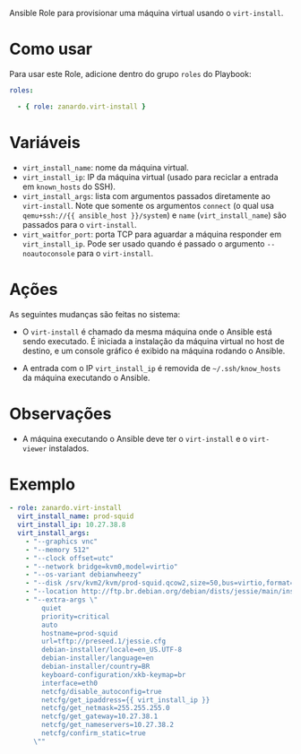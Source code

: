 Ansible Role para provisionar uma máquina virtual usando o `virt-install`.

# Como usar

Para usar este Role, adicione dentro do grupo `roles` do Playbook:

```yaml
roles:

  - { role: zanardo.virt-install }
```

# Variáveis

- `virt_install_name`: nome da máquina virtual.
- `virt_install_ip`: IP da máquina virtual (usado para reciclar a entrada
   em `known_hosts` do SSH).
- `virt_install_args`: lista com argumentos passados diretamente ao
  `virt-install`. Note que somente os argumentos `connect` (o qual usa
  `qemu+ssh://{{ ansible_host }}/system`) e `name` (`virt_install_name`) são
  passados para o `virt-install`.
- `virt_waitfor_port`: porta TCP para aguardar a máquina responder em
  `virt_install_ip`. Pode ser usado quando é passado o argumento
  `--noautoconsole` para o `virt-install`.

# Ações

As seguintes mudanças são feitas no sistema:

- O `virt-install` é chamado da mesma máquina onde o Ansible está sendo
  executado. É iniciada a instalação da máquina virtual no host de destino, e
  um console gráfico é exibido na máquina rodando o Ansible.

- A entrada com o IP `virt_install_ip` é removida de `~/.ssh/know_hosts` da
  máquina executando o Ansible.

# Observações

- A máquina executando o Ansible deve ter o `virt-install` e o `virt-viewer`
  instalados.

# Exemplo

```yaml
- role: zanardo.virt-install
  virt_install_name: prod-squid
  virt_install_ip: 10.27.38.8
  virt_install_args:
	- "--graphics vnc"
	- "--memory 512"
	- "--clock offset=utc"
	- "--network bridge=kvm0,model=virtio"
	- "--os-variant debianwheezy"
	- "--disk /srv/kvm2/kvm/prod-squid.qcow2,size=50,bus=virtio,format=qcow2,cache=writeback"
	- "--location http://ftp.br.debian.org/debian/dists/jessie/main/installer-amd64/"
	- "--extra-args \"
		quiet
		priority=critical
		auto
		hostname=prod-squid
		url=tftp://preseed.1/jessie.cfg
		debian-installer/locale=en_US.UTF-8
		debian-installer/language=en
		debian-installer/country=BR
		keyboard-configuration/xkb-keymap=br
		interface=eth0
		netcfg/disable_autoconfig=true
		netcfg/get_ipaddress={{ virt_install_ip }}
		netcfg/get_netmask=255.255.255.0
		netcfg/get_gateway=10.27.38.1
		netcfg/get_nameservers=10.27.38.2
		netcfg/confirm_static=true
	  \""
```
